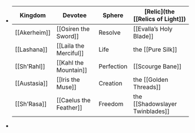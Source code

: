 - | Kingdom| Devotee|Sphere| [Relic](the [[Relics of Light]]) |
  |--|--|--|--|
  |[[Akerheim]]|[[Osiren the Sword]]|Resolve|[[Evalla’s Holy Blade]]|
  |[[Lashana]]|[[Laila the Merciful]]|Life|the [[Pure Silk]]|
  |[[Sh'Rahl]]|[[Kahl the Mountain]]|Perfection|[[Scourge Bane]]|
  |[[Austasia]]|[[Iris the Muse]]|Creation|the [[Golden Threads]]|
  |[[Sh'Rasa]]|[[Caelus the Feather]]|Freedom|the [[Shadowslayer Twinblades]]|
-